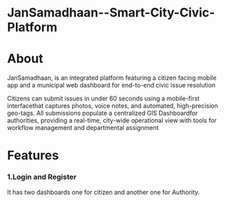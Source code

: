 # JanSamadhaan--Smart-City-Civic-Platform

<h1>About</h1>
<p>JanSamadhaan, is an integrated platform featuring a citizen
facing mobile app and a municipal web dashboard for end-to-end civic issue 
resolution</p>
<p>Citizens can submit issues in under 60 seconds using a mobile-first 
interfacethat captures photos, voice notes, and automated, high-precision 
geo-tags.
All submissions populate a centralized GIS Dashboardfor authorities, 
providing a real-time, city-wide operational view with tools for workflow 
management and departmental assignment</p>

<h1>Features</h1>

<h3>1.Login and Register</h3>
<p>It has two dashboards one for citizen and another one for Authority.</p>
